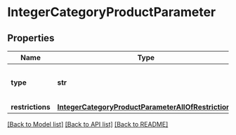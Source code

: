 # IntegerCategoryProductParameter

## Properties
Name | Type | Description | Notes
------------ | ------------- | ------------- | -------------
**type** | **str** |  | [optional] [default to 'integer']
**restrictions** | [**IntegerCategoryProductParameterAllOfRestrictions**](IntegerCategoryProductParameterAllOfRestrictions.md) |  | [optional] 

[[Back to Model list]](../README.md#documentation-for-models) [[Back to API list]](../README.md#documentation-for-api-endpoints) [[Back to README]](../README.md)


